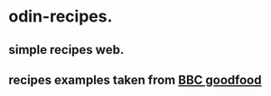# odin-recipes.
## simple recipes web.
## recipes examples taken from [BBC goodfood](https://www.bbcgoodfood.com/recipes)